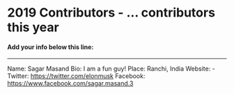 # 2019 Contributors - ... contributors this year

#### Add your info below this line:

---

Name: Sagar Masand
Bio: I am a fun guy!
Place: Ranchi, India
Website: -
Twitter: https://twitter.com/elonmusk
Facebook: https://www.facebook.com/sagar.masand.3